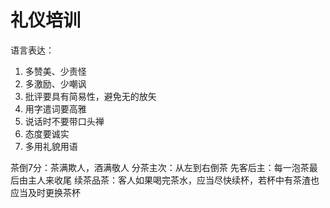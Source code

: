 # 礼仪培训

语言表达：

1. 多赞美、少责怪
2. 多激励、少嘲讽
3. 批评要具有简易性，避免无的放矢
4. 用字遣词要高雅
5. 说话时不要带口头禅
6. 态度要诚实
7. 多用礼貌用语

茶倒7分：茶满欺人，酒满敬人
分茶主次：从左到右倒茶
先客后主：每一泡茶最后由主人来收尾
续茶品茶：客人如果喝完茶水，应当尽快续杯，若杯中有茶渣也应当及时更换茶杯
